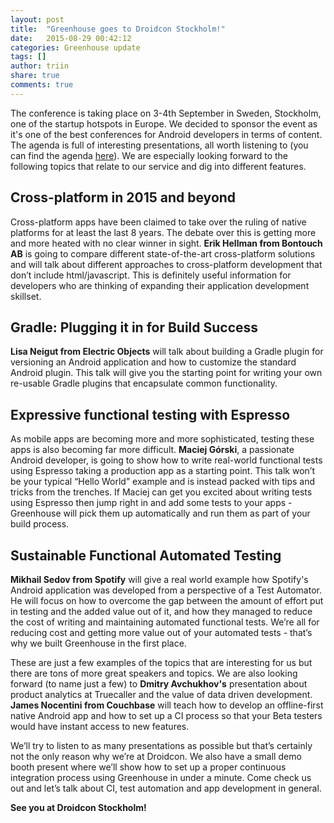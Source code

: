 ```yaml
---
layout: post
title:  "Greenhouse goes to Droidcon Stockholm!"
date:   2015-08-29 00:42:12
categories: Greenhouse update
tags: []
author: triin
share: true
comments: true
---
```


The conference is taking place on 3-4th September in Sweden, Stockholm, one of the startup hotspots in Europe. We decided to sponsor the event as it's one of the best conferences for Android developers in terms of content. The agenda is full of interesting presentations, all worth listening to (you can find the agenda [here](http://droidcon.se/events/stockholm-2015/)). We are especially looking forward to the following topics that relate to our service and dig into different features.
<!--more-->

## Cross-platform in 2015 and beyond


Cross-platform apps have been claimed to take over the ruling of native platforms for at least the last 8 years. The debate over this is getting more and more heated with no clear winner in sight. **Erik Hellman from Bontouch AB** is going to compare different state-of-the-art cross-platform solutions and will talk about different approaches to cross-platform development that don’t include html/javascript. This is definitely useful information for developers who are thinking of expanding their application development skillset.

## Gradle: Plugging it in for Build Success

**Lisa Neigut from Electric Objects** will talk about building a Gradle plugin for versioning an Android application and how to customize the standard Android plugin. This talk will give you the starting point for writing your own re-usable Gradle plugins that encapsulate common functionality.

## Expressive functional testing with Espresso

As mobile apps are becoming more and more sophisticated, testing these apps is also becoming far more difficult. **Maciej Górski**, a passionate Android developer, is going to show how to write real-world functional tests using Espresso taking a production app as a starting point. This talk won’t be your typical “Hello World” example and is instead packed with tips and tricks from the trenches.
If Maciej can get you excited about writing tests using Espresso then jump right in and add some tests to your apps - Greenhouse will pick them up automatically and run them as part of your build process.

## Sustainable Functional Automated Testing

**Mikhail Sedov from Spotify** will give a real world example how Spotify's Android application was developed from a perspective of a Test Automator. He will focus on how to overcome the gap between the amount of effort put in testing and the added value out of it, and how they managed to reduce the cost of writing and maintaining automated functional tests.
We’re all for reducing cost and getting more value out of your automated tests - that’s why we built Greenhouse in the first place.

These are just a few examples of the topics that are interesting for us but there are tons of more great speakers and topics. We are also looking forward (to name just a few) to **Dmitry Avchukhov's** presentation about product analytics at Truecaller and the value of data driven development. **James Nocentini from Couchbase** will teach how to develop an offline-first native Android app and how to set up a CI process so that your Beta testers would have instant access to new features.

We’ll try to listen to as many presentations as possible but that’s certainly not the only reason why we’re at Droidcon. We also have a small demo booth present where we’ll show how to set up a proper continuous integration process using Greenhouse in under a minute. Come check us out and let’s talk about CI, test automation and app development in general.

**See you at Droidcon Stockholm!**
